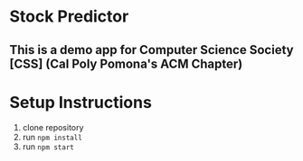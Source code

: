 # Stock Predictor
## This is a demo app for Computer Science Society [CSS] (Cal Poly Pomona's ACM Chapter)

# Setup Instructions
1. clone repository
2. run ``npm install``
3. run ``npm start``

